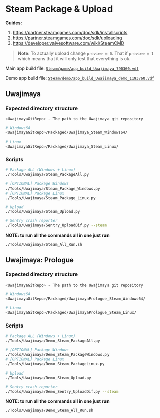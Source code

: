 # Steam Package & Upload

**Guides:**
1. https://partner.steamgames.com/doc/sdk/installscripts
2. https://partner.steamgames.com/doc/sdk/uploading
3. https://developer.valvesoftware.com/wiki/SteamCMD

> **Note:**
To actually upload change `preview = 0`.
That if  `preview = 1` which means that it will only test that everything is ok.

Main app build file: [`Steam/game/app_build_Uwajimaya_790360.vdf`](/Steam/game/app_build_Uwajimaya_790360.vdf)

Demo app build file: [`Steam/demo/app_build_Uwajimaya_demo_1193760.vdf`](/Steam/demo/app_build_Uwajimaya_demo_1193760.vdf)

## Uwajimaya

### Expected directory structure

```sh
<UwajimayaGitRepo> - The path to the Uwajimaya git repository

# Windows64
<UwajimayaGitRepo>/Packaged/Uwajimaya_Steam_Windows64/

# Linux
<UwajimayaGitRepo>/Packaged/Uwajimaya_Steam_Linux/
```


### Scripts

```sh
# Package ALL (Windows + Linux)
./Tools/Uwajimaya/Steam_PackageAll.py

# [OPTIONAL] Package Windows
./Tools/Uwajimaya/Steam_Package_Windows.py
# [OPTIONAL] Package Linux
./Tools/Uwajimaya/Steam_Package_Linux.py

# Upload
./Tools/Uwajimaya/Steam_Upload.py

# Sentry crash reporter
./Tools/Uwajimaya/Sentry_UploadDif.py --steam
```

**NOTE: to run all the commands all in one just run**
```sh
./Tools/Uwajimaya/Steam_All_Run.sh
```


## Uwajimaya: Prologue

### Expected directory structure
```sh
<UwajimayaGitRepo> - The path to the Uwajimaya git repository

# Windows64
<UwajimayaGitRepo>/Packaged/UwajimayaPrologue_Steam_Windows64/

# Linux
<UwajimayaGitRepo>/Packaged/UwajimayaPrologue_Steam_Linux/
```


### Scripts

```sh
# Package ALL (Windows + Linux)
./Tools/Uwajimaya/Demo_Steam_PackageAll.py

# [OPTIONAL] Package Windows
./Tools/Uwajimaya/Demo_Steam_PackageWindows.py
# [OPTIONAL] Package Linux
./Tools/Uwajimaya/Demo_Steam_PackageLinux.py

# Upload
./Tools/Uwajimaya/Demo_Steam_Upload.py

# Sentry crash reporter
./Tools/Uwajimaya/Demo_Sentry_UploadDif.py --steam
```

**NOTE: to run all the commands all in one just run**
```sh
./Tools/Uwajimaya/Demo_Steam_All_Run.sh
```
